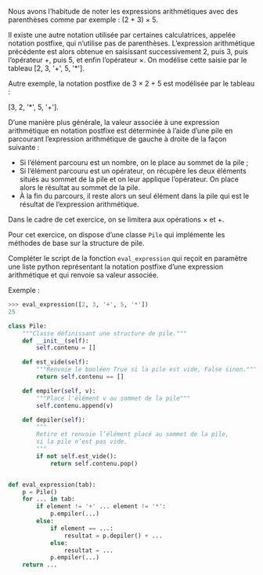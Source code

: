 Nous avons l’habitude de noter les expressions arithmétiques avec des parenthèses comme
par exemple : (2 + 3) × 5.

Il existe une autre notation utilisée par certaines calculatrices, appelée notation postfixe, qui n’utilise pas de parenthèses. L’expression arithmétique précédente est alors obtenue en
saisissant successivement 2, puis 3, puis l’opérateur +, puis 5, et enfin l’opérateur ×. On
modélise cette saisie par le tableau [2, 3, '+', 5, '*'].

Autre exemple, la notation postfixe de 3 × 2 + 5 est modélisée par le tableau :

[3, 2, '*', 5, '+'].

D’une manière plus générale, la valeur associée à une expression arithmétique en notation
postfixe est déterminée à l’aide d’une pile en parcourant l’expression arithmétique de gauche
à droite de la façon suivante :

- Si l’élément parcouru est un nombre, on le place au sommet de la pile ;
- Si l’élément parcouru est un opérateur, on récupère les deux éléments situés au
  sommet de la pile et on leur applique l’opérateur. On place alors le résultat au sommet
  de la pile.
- À la fin du parcours, il reste alors un seul élément dans la pile qui est le résultat de
  l’expression arithmétique.

Dans le cadre de cet exercice, on se limitera aux opérations × et +.

Pour cet exercice, on dispose d’une classe `Pile` qui implémente les méthodes de base sur la
structure de pile.

Compléter le script de la fonction `eval_expression` qui reçoit en paramètre une liste python
représentant la notation postfixe d’une expression arithmétique et qui renvoie sa valeur
associée.

Exemple :

```python
>>> eval_expression([2, 3, '+', 5, '*'])
25
```

```python linenums='1'
class Pile:
    """Classe définissant une structure de pile."""
    def __init__(self):
        self.contenu = []

    def est_vide(self):
        """Renvoie le booléen True si la pile est vide, False sinon."""
        return self.contenu == []

    def empiler(self, v):
        """Place l'élément v au sommet de la pile"""
        self.contenu.append(v)

    def depiler(self):
        """
        Retire et renvoie l’élément placé au sommet de la pile,
        si la pile n’est pas vide.
        """
        if not self.est_vide():
            return self.contenu.pop()


def eval_expression(tab):
    p = Pile()
    for ... in tab:
        if element != '+' ... element != '*':
            p.empiler(...)
        else:
            if element == ...:
                resultat = p.depiler() + ...
            else:
                resultat = ...
            p.empiler(...)
    return ...


```
